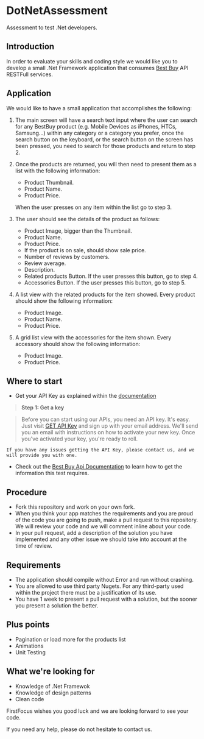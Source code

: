 # DotNetAssessment
Assessment to test .Net developers.

## Introduction

In order to evaluate your skills and coding style we would like you to develop a small .Net Framework application that consumes [Best Buy](https://developer.bestbuy.com/) API RESTFull services.

## Application

We would like to have a small application that accomplishes the following:

1. The main screen will have a search text input where the user can search for any BestBuy product (e.g. Mobile Devices as iPhones, HTCs, Samsung...) within any category or a category you prefer, once the search button on the keyboard, or the search button on the screen has been pressed, you need to search for those products and return to step 2. 

2. Once the products are returned, you will then need to present them as a list with the following information:
	* Product Thumbnail.
	* Product Name.
	* Product Price.
	 
	When the user presses on any item within the list go to step 3.

3. The user should see the details of the product as follows:
	* Product Image, bigger than the Thumbnail.
	* Product Name.
	* Product Price.
	* If the product is on sale, should show sale price.
	* Number of reviews by customers.
	* Review average.
	* Description.
	* Related products Button. If the user presses this button, go to step 4.
	* Accessories Button. If the user presses this button, go to step 5.

4. A list view with the related products for the item showed. Every product should show the following information:
	* Product Image.
	* Product Name.
	* Product Price.
	 
5. A grid list view with the accessories for the item shown. Every accessory should show the following information:
	* Product Image.
	* Product Price.

## Where to start

* Get your API Key as explained within the [documentation](https://developer.bestbuy.com/get-started)

> **Step 1: Get a key**

> Before you can start using our APIs, you need an API key. It's easy. Just visit [GET API Key](https://remix.mashery.com/member/register) and sign up with your email address. 
We'll send you an email with instructions on how to activate your new key. 
Once you've activated your key, you're ready to roll.

```
If you have any issues getting the API Key, please contact us, and we will provide you with one.
```

* Check out the [Best Buy Api Documentation](https://developer.bestbuy.com/documentation) to learn how to get the information this test requires. 

## Procedure

* Fork this repository and work on your own fork.
* When you think your app matches the requirements and you are proud of the code you are going to push, make a pull request to this repository. We will review your code and we will comment inline about your code.
* In your pull request, add a description of the solution you have implemented and any other issue we should take into account at the time of review.

## Requirements

* The application should compile without Error and run without crashing.
* You are allowed to use third party Nugets. For any third-party used within the project there must be a justification of its use.
* You have 1 week to present a pull request with a solution, but the sooner you present a solution the better.

## Plus points

* Pagination or load more for the products list
* Animations
* Unit Testing

## What we're looking for

* Knowledge of .Net Framewok
* Knowledge of design patterns
* Clean code

FirstFocus wishes you good luck and we are looking forward to see your code. 

If you need any help, please do not hesitate to contact us.
